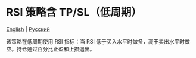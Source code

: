 # RSI 策略含 TP/SL（低周期）
[English](README.md) | [Русский](README_ru.md)

该策略在低周期使用 RSI 指标：当 RSI 低于买入水平时做多，高于卖出水平时做空。持仓通过百分比止盈和止损退出。

